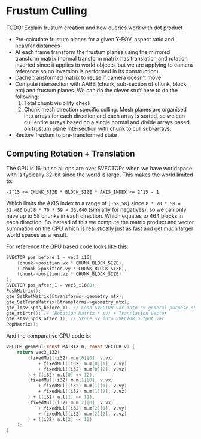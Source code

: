 # Frustum Culling

TODO: Explain frustum creation and how queries work with dot product

* Pre-calculate frustum planes for a given Y-FOV, aspect ratio and near/far distances
* At each frame transform the frustum planes using the mirrored transform matrix (normal
  transform matrix has translation and rotation inverted since it applies to world objects,
  but we are applying to camera reference so no inversion is performed in its construction).
* Cache transformed matrix to reuse if camera doesn't move
* Compute intersection with AABB (chunk, sub-section of chunk, block, etc) and frustum planes.
  We can do the clever stuff here to do the following:
  1. Total chunk visibility check
  2. Chunk mesh direction specific culling. Mesh planes are organised into arrays for each
     direction and each array is sorted, so we can cull entire arrays based on a single normal
     and divide arrays based on frustum plane intersection with chunk to cull sub-arrays.
* Restore frustum to pre-transformed state

## Computing Rotation + Translation

The GPU is 16-bit so all ops are over SVECTORs when we have worldspace with is
typically 32-bit since the world is large. This makes the world limited to:

```
-2^15 <= CHUNK_SIZE * BLOCK_SIZE * AXIS_INDEX <= 2^15 - 1
```

Which limits the AXIS index to a range of `[-58,58]` since `8 * 70 * 58 = 32,480`
but `8 * 70 * 59 = 33,040` (similarly for negatives), so we can only have up to
58 chunks in each direction. Which equates to 464 blocks in each direction.
So instead of this we compute the matrix product and vector summation on the CPU
which is realistically just as fast and get much larger world spaces as a result.

For reference the GPU based code looks like this:
```c
SVECTOR pos_before_1 = vec3_i16(
    (chunk->position.vx * CHUNK_BLOCK_SIZE),
    (-chunk->position.vy * CHUNK_BLOCK_SIZE),
    (chunk->position.vz * CHUNK_BLOCK_SIZE)
);
SVECTOR pos_after_1 = vec3_i16(0);
PushMatrix();
gte_SetRotMatrix(&transforms->geometry_mtx);
gte_SetTransMatrix(&transforms->geometry_mtx);
gte_ldsv(&pos_before_1); // Load SVECTOR var into sv general purpose short vector register
gte_rtirtr(); // (Rotation Matrix * sv) + Translation Vector
gte_stsv(&pos_after_1); // Store sv into SVECTOR output var
PopMatrix();
```

And the comparative CPU code is:
```c
VECTOR geomMul(const MATRIX m, const VECTOR v) {
    return vec3_i32(
        (fixedMul((i32) m.m[0][0], v.vx)
            + fixedMul((i32) m.m[0][1], v.vy)
            + fixedMul((i32) m.m[0][2], v.vz)
        ) + ((i32) m.t[0] << 12),
        (fixedMul((i32) m.m[1][0], v.vx)
            + fixedMul((i32) m.m[1][1], v.vy)
            + fixedMul((i32) m.m[1][2], v.vz)
        ) + ((i32) m.t[1] << 12),
        (fixedMul((i32) m.m[2][0], v.vx)
            + fixedMul((i32) m.m[2][1], v.vy)
            + fixedMul((i32) m.m[2][2], v.vz)
        ) + ((i32) m.t[2] << 12)
    );
}
```
